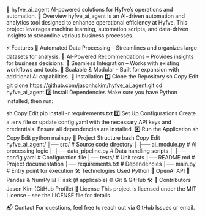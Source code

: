 📌 hyfve_ai_agent
AI-powered solutions for Hyfve’s operations and automation.
📖 Overview
hyfve_ai_agent is an AI-driven automation and analytics tool designed to enhance operational efficiency at Hyfve. This project leverages machine learning, automation scripts, and data-driven insights to streamline various business processes.

⚡ Features
🔹 Automated Data Processing – Streamlines and organizes large datasets for analysis.
🔹 AI-Powered Recommendations – Provides insights for business decisions.
🔹 Seamless Integration – Works with existing workflows and tools.
🔹 Scalable & Modular – Built for expansion with additional AI capabilities.
🚀 Installation
1️⃣ Clone the Repository
sh
Copy
Edit
git clone https://github.com/jasonhckim/hyfve_ai_agent.git
cd hyfve_ai_agent
2️⃣ Install Dependencies
Make sure you have Python installed, then run:

sh
Copy
Edit
pip install -r requirements.txt
3️⃣ Set Up Configurations
Create a .env file or update config.yaml with the necessary API keys and credentials.
Ensure all dependencies are installed.
4️⃣ Run the Application
sh
Copy
Edit
python main.py
📂 Project Structure
bash
Copy
Edit
hyfve_ai_agent/
│── src/                   # Source code directory
│   ├── ai_module.py       # AI processing logic
│   ├── data_pipeline.py   # Data handling scripts
│   ├── config.yaml        # Configuration file
│── tests/                 # Unit tests
│── README.md              # Project documentation
│── requirements.txt       # Dependencies
│── main.py                # Entry point for execution
🛠 Technologies Used
Python 🐍
OpenAI API 🤖
Pandas & NumPy 📊
Flask (if applicable) 🌐
Git & GitHub 🛠
👥 Contributors
Jason Kim (GitHub Profile)
📜 License
This project is licensed under the MIT License – see the LICENSE file for details.

📬 Contact
For questions, feel free to reach out via GitHub Issues or email.
